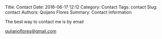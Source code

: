 Title: Contact
Date: 2016-06-17 12:12
Category: Contact
Tags: contact
Slug: contact
Authors: Quijano Flores
Summary: Contact Information

The best way to contact me is by email

quijanoflores@gmail.com
